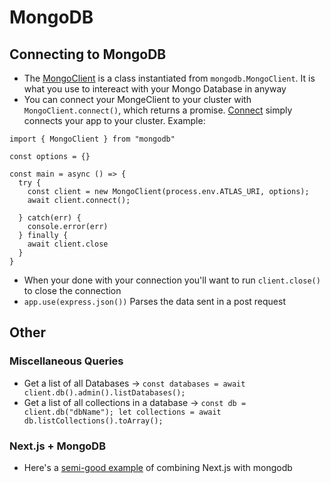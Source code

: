 # MongoDB

## Connecting to MongoDB

- The [MongoClient](https://mongodb.github.io/node-mongodb-native/4.1/classes/MongoClient.html) is a class instantiated from `mongodb.MongoClient`. It is what you use to intereact with your Mongo Database in anyway
- You can connect your MongeClient to your cluster with `MongoClient.connect()`, which returns a promise. [Connect](https://mongodb.github.io/node-mongodb-native/4.1/classes/MongoClient.html#connect) simply connects your app to your cluster. Example:

```
import { MongoClient } from "mongodb"

const options = {}

const main = async () => {
  try {
    const client = new MongoClient(process.env.ATLAS_URI, options);
    await client.connect();

  } catch(err) {
    console.error(err)
  } finally {
    await client.close
  }
}
```

- When your done with your connection you'll want to run `client.close()` to close the connection
- `app.use(express.json())` Parses the data sent in a post request

## Other

### Miscellaneous Queries

- Get a list of all Databases -> `const databases = await client.db().admin().listDatabases();`
- Get a list of all collections in a database -> `const db = client.db("dbName"); let collections = await db.listCollections().toArray();`

### Next.js + MongoDB

- Here's a [semi-good example](https://github.com/hoangvvo/nextjs-mongodb-app) of combining Next.js with mongodb
